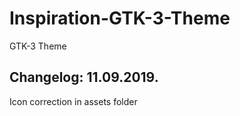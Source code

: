 # Inspiration-GTK-3-Theme
GTK-3 Theme

Changelog: 11.09.2019.
----------------------

Icon correction in assets folder
